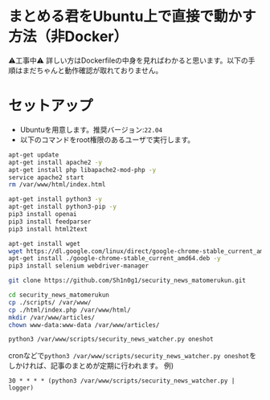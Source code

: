 # まとめる君をUbuntu上で直接で動かす方法（非Docker）
⚠️工事中⚠️ 詳しい方はDockerfileの中身を見ればわかると思います。以下の手順はまだちゃんと動作確認が取れておりません。
# セットアップ
* Ubuntuを用意します。推奨バージョン:`22.04`
* 以下のコマンドをroot権限のあるユーザで実行します。
```bash
apt-get update
apt-get install apache2 -y
apt-get install php libapache2-mod-php -y 
service apache2 start
rm /var/www/html/index.html

apt-get install python3 -y
apt-get install python3-pip -y
pip3 install openai
pip3 install feedparser
pip3 install html2text

apt-get install wget
wget https://dl.google.com/linux/direct/google-chrome-stable_current_amd64.deb
apt-get install ./google-chrome-stable_current_amd64.deb -y 
pip3 install selenium webdriver-manager

git clone https://github.com/Sh1n0g1/security_news_matomerukun.git

cd security_news_matomerukun
cp ./scripts/ /var/www/
cp ./html/index.php /var/www/html/
mkdir /var/www/articles/
chown www-data:www-data /var/www/articles/

python3 /var/www/scripts/security_news_watcher.py oneshot
```

cronなどで`python3 /var/www/scripts/security_news_watcher.py oneshot`をしかければ、記事のまとめが定期に行われます。
例)  
```cron
30 * * * * (python3 /var/www/scripts/security_news_watcher.py | logger)
```